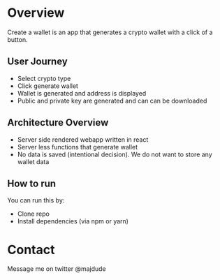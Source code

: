 # Overview
Create a wallet is an app that generates a crypto wallet with a click of a button.

## User Journey
* Select crypto type
* Click generate wallet
* Wallet is generated and address is displayed
* Public and private key are generated and can can be downloaded

## Architecture Overview
* Server side rendered webapp written in react
* Server less functions that generate wallet
* No data is saved (intentional decision). We do not want to 
store any wallet data

## How to run
You can run this by:
* Clone repo 
* Install dependencies (via npm or yarn)

# Contact
Message me on twitter @majdude
